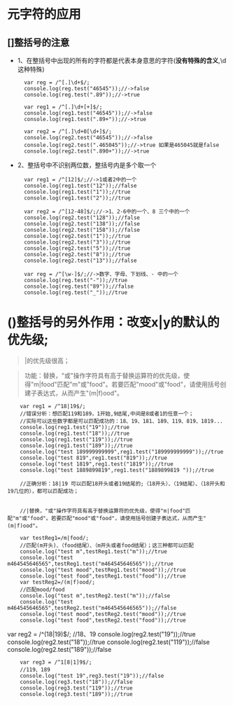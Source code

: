 # 元字符的应用

## []整括号的注意

- 1、在整括号中出现的所有的字符都是代表本身意思的字符(**没有特殊的含义**,\d这种特殊)

		var reg = /^[.]\d+$/;
		console.log(reg.test("46545"));//->false
		console.log(reg.test(".89"));//->true

		var reg1 = /^[.]\d+[+]$/;
		console.log(reg1.test("46545"));//->false
		console.log(reg1.test(".89+"));//->true

		var reg2 = /^[.]\d+0[\d+]$/;
		console.log(reg2.test("46545"));//->false
		console.log(reg2.test(".465045"));//->true 如果是465045就是false
		console.log(reg2.test(".890+"));//->true
		
- 2、整括号中不识别两位数，整括号内是多个取一个

	    var reg1 = /^[12]$/;//->1或者2中的一个
	    console.log(reg1.test("12"));//false
	    console.log(reg1.test("1"));//true
	    console.log(reg1.test("2"));//true
	
	    var reg2 = /^[12-48]$/;//->1、2-6中的一个、8 三个中的一个
	    console.log(reg2.test("128"));//false
	    console.log(reg2.test("138"));//false
	    console.log(reg2.test("158"));//false
	    console.log(reg2.test("1"));//true
	    console.log(reg2.test("3"));//true
	    console.log(reg2.test("5"));//true
	    console.log(reg2.test("8"));//true
	    console.log(reg2.test("13"));//false

		var reg = /^[\w-]$/;//->数字、字母、下划线、- 中的一个
		console.log(reg.test("-"));//true
		console.log(reg.test("89"));//false
		console.log(reg.test("_"));//true
		
# ()整括号的另外作用：改变x|y的默认的优先级;

> |的优先级很高；

> 功能：替换，"或"操作字符具有高于替换运算符的优先级，使得"m|food"匹配"m"或"food"。若要匹配"mood"或"food"，请使用括号创建子表达式，从而产生"(m|f)ood"。

		var reg1 = /^18|19$/;
		//错误分析：想匹配119和189，1开始,9结尾,中间是8或者1的任意一个；
		//实际可以这些数字都是可以匹配成功的：18、19、181、189、119、819、1819...
		console.log(reg1.test("19"));//true
		console.log(reg1.test("18"));//true
		console.log(reg1.test("119"));//true
		console.log(reg1.test("189"));//true
		console.log("test 189999999999",reg1.test("189999999999"));//true
		console.log("test 819",reg1.test("819"));//true
		console.log("test 1819",reg1.test("1819"));//true
		console.log("test 1889899819",reg1.test("1889899819 "));//true
		
		//正确分析：18|19 可以匹配18开头或者19结尾的;（18开头）、（19结尾）、（18开头和19几位的），都可以匹配成功；
		
		
		//|替换，"或"操作字符具有高于替换运算符的优先级，使得"m|food"匹配"m"或"food"。若要匹配"mood"或"food"，请使用括号创建子表达式，从而产生"(m|f)ood"。
		
		var testReg1=/m|food/;
		//匹配(m开头)、（food结尾）、（m开头或者food结尾）；这三种都可以匹配
		console.log("test m",testReg1.test("m"));//true
		console.log("test m464545646565",testReg1.test("m464545646565"));//true
		console.log("test mood",testReg1.test("mood"));//true
		console.log("test food",testReg1.test("food"));//true
		var testReg2=/(m|f)ood/;
		//匹配mood/food
		console.log("test m",testReg2.test("m"));//false
		console.log("test m464545646565",testReg2.test("m464545646565"));//false
		console.log("test mood",testReg2.test("mood"));//true
		console.log("test food",testReg2.test("food"));//true
		
var reg2 = /^(18|19)$/;
		//18、19
		console.log(reg2.test("19"));//true
		console.log(reg2.test("18"));//true
		console.log(reg2.test("119"));//false
		console.log(reg2.test("189"));//false
		
		var reg3 = /^1[8|1]9$/;
		//119、189
		console.log("test 19",reg3.test("19"));//false
		console.log(reg3.test("18"));//false
		console.log(reg3.test("119"));//true
		console.log(reg3.test("189"));//true